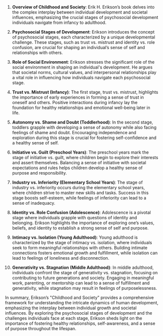 1. **Overview of Childhood and Society**: Erik H. Erikson’s book delves into the complex interplay between individual development and societal influences, emphasizing the crucial stages of psychosocial development individuals navigate from infancy to adulthood.

2. **Psychosocial Stages of Development**: Erikson introduces the concept of psychosocial stages, each characterized by a unique developmental challenge. These stages, such as trust vs. mistrust and identity vs. role confusion, are crucial for shaping an individual’s sense of self and relationships with others.

3. **Role of Social Environment**: Erikson stresses the significant role of the social environment in shaping an individual's development. He argues that societal norms, cultural values, and interpersonal relationships play a vital role in influencing how individuals navigate each psychosocial stage.

4. **Trust vs. Mistrust (Infancy)**: The first stage, trust vs. mistrust, highlights the importance of early experiences in forming a sense of trust in oneself and others. Positive interactions during infancy lay the foundation for healthy relationships and emotional well-being later in life.

5. **Autonomy vs. Shame and Doubt (Toddlerhood)**: In the second stage, toddlers grapple with developing a sense of autonomy while also facing feelings of shame and doubt. Encouraging independence and exploration during this stage is crucial for fostering self-confidence and a healthy sense of self.

6. **Initiative vs. Guilt (Preschool Years)**: The preschool years mark the stage of initiative vs. guilt, where children begin to explore their interests and assert themselves. Balancing a sense of initiative with societal expectations and rules helps children develop a healthy sense of purpose and responsibility.

7. **Industry vs. Inferiority (Elementary School Years)**: The stage of industry vs. inferiority occurs during the elementary school years, where children strive to master new skills and tasks. Success in this stage boosts self-esteem, while feelings of inferiority can lead to a sense of inadequacy.

8. **Identity vs. Role Confusion (Adolescence)**: Adolescence is a pivotal stage where individuals grapple with questions of identity and belonging. Erikson highlights the importance of exploring one’s values, beliefs, and identity to establish a strong sense of self and purpose.

9. **Intimacy vs. Isolation (Young Adulthood)**: Young adulthood is characterized by the stage of intimacy vs. isolation, where individuals seek to form meaningful relationships with others. Building intimate connections fosters emotional growth and fulfillment, while isolation can lead to feelings of loneliness and disconnection.

10. **Generativity vs. Stagnation (Middle Adulthood)**: In middle adulthood, individuals confront the stage of generativity vs. stagnation, focusing on contributing to future generations and society. Engaging in meaningful work, parenting, or mentorship can lead to a sense of fulfillment and generativity, while stagnation may result in feelings of purposelessness.

In summary, Erikson’s "Childhood and Society" provides a comprehensive framework for understanding the intricate dynamics of human development, emphasizing the interplay between individual growth and societal influences. By exploring the psychosocial stages of development and the challenges individuals face at each stage, Erikson sheds light on the importance of fostering healthy relationships, self-awareness, and a sense of purpose throughout the lifespan.